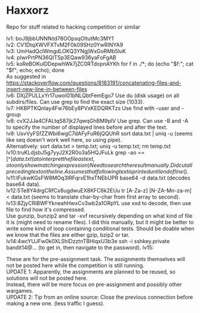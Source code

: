 # Haxxorz
Repo for stuff related to hacking competition or similar

lv1: boJ9jbbUNNfktd78OOpsqOltutMc3MY1  
lv2: CV1DtqXWVFXTvM2F0k09SHz0YwRINYA9  
lv3: UmHadQclWmgdLOKQ3YNgjWxGoRMb5luK  
lv4: pIwrPrtPN36QITSp3EQaw936yaFoFgAB  
lv5: koReBOKuIDDepwhWk7jZC0RTdopnAYKh  for f in ./*; do (echo "$f:"; cat "$f"; echo; echo); done  
As suggested in https://stackoverflow.com/questions/8183191/concatenating-files-and-insert-new-line-in-between-files  
lv6: DXjZPULLxYr17uwoI01bNLQbtFemEgo7  Use du (disk usage) on all subdirs/files. Can use grep to find the exact size (1033).  
lv7: HKBPTKQnIay4Fw76bEy8PVxKEDQRKTzs  Use find with -user and -group  
lv8: cvX2JJa4CFALtqS87jk27qwqGhBM9plV  Use grep. Can use -B and -A to specify the number of displayed lines before and after the text.  
lv9: UsvVyFSfZZWbi6wgC7dAFyFuR6jQQUhR  sort data.txt | uniq -u (seems like seq doesn't work well here, so using pipe).  
Alternatively: sort data.txt > temp.txt; uniq -u temp.txt; rm temp.txt  
lv10:truKLdjsbJ5g7yyJ2X2R0o3a5HQJFuLk  grep -ao ==[^$] data.txt (a to interpret the file as text, o to only show matching expression)  
Need to search the result manually. Did cut all preceding text on the line. Assumes that following text is printed until end of line ($).  
lv11:IFukwKGsFW8MOq3IRFqrxE1hxTNEbUPR  base64 -d data.txt (decodes base64 data).  
lv12:5Te8Y4drgCRfCx8ugdwuEX8KFC6k2EUu  tr [A-Za-z] [N-ZA-Mn-za-m] < data.txt (seems to translate char-by-char from first array to second).  
lv13:8ZjyCRiBWFYkneahHwxCv3wb2a1ORpYL  use xxd to decode, then use file to find how it's compressed.  
Use gunzip, bunzip2 and tar -xvf recursively depending on what kind of file it is (might need to rename files).
I did this manually, but it might be better to write some kind of loop containing conditional tests.
Should be doable when we know that the files are either gzip, bzip2 or tar.  
lv14:4wcYUJFw0k0XLShlDzztnTBHiqxU3b3e  ssh -i sshkey.private bandit14@... (to get in, then navigate to the password).
lv15:

These are for the pre-assignment task. The assignments themselves will not be posted here while the competition is still running.  
UPDATE 1: Apparently, the assignments are planned to be reused, so solutions will not be posted here.  
Instead, there will be more focus on pre-assignment and possibly other wargames.  
UPDATE 2: Tip from an online source: Close the previous connection before making a new one. (less traffic I guess).  
